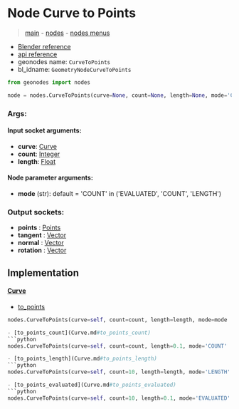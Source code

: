 # Node Curve to Points

> [main](../structure.md) - [nodes](nodes.md) - [nodes menus](nodes_menus.md)

- [Blender reference](https://docs.blender.org/manual/en/latest/modeling/geometry_nodes/curve/curve_to_points.html)
- [api reference](https://docs.blender.org/api/current/bpy.types.GeometryNodeCurveToPoints.html)
- geonodes name: `CurveToPoints`
- bl_idname: `GeometryNodeCurveToPoints`

```python
from geonodes import nodes

node = nodes.CurveToPoints(curve=None, count=None, length=None, mode='COUNT')
```

### Args:

#### Input socket arguments:

- **curve**: [Curve](Curve.md)
- **count**: [Integer](Integer.md)
- **length**: [Float](Float.md)

#### Node parameter arguments:

- **mode** (str): default = 'COUNT' in ('EVALUATED', 'COUNT', 'LENGTH')

### Output sockets:

- **points** : [Points](Points.md)
- **tangent** : [Vector](Vector.md)
- **normal** : [Vector](Vector.md)
- **rotation** : [Vector](Vector.md)

## Implementation

#### [Curve](Curve.md)

 - [to_points](Curve.md#to_points)
  ```python
  nodes.CurveToPoints(curve=self, count=count, length=length, mode=mode  ```

 - [to_points_count](Curve.md#to_points_count)
  ```python
  nodes.CurveToPoints(curve=self, count=count, length=0.1, mode='COUNT'  ```

 - [to_points_length](Curve.md#to_points_length)
  ```python
  nodes.CurveToPoints(curve=self, count=10, length=length, mode='LENGTH'  ```

 - [to_points_evaluated](Curve.md#to_points_evaluated)
  ```python
  nodes.CurveToPoints(curve=self, count=10, length=0.1, mode='EVALUATED'  ```

